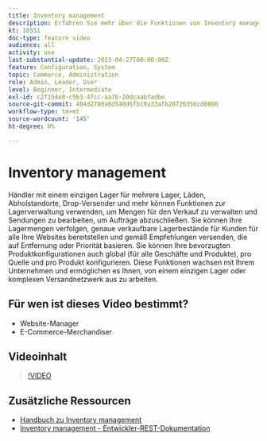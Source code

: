 ```yaml
---
title: Inventory management
description: Erfahren Sie mehr über die Funktionen von Inventory management und wie Sie diese verwenden können, um von einem einzigen Warehouse oder einem komplexen Versandnetzwerk aus zu arbeiten.
kt: 10551
doc-type: feature video
audience: all
activity: use
last-substantial-update: 2023-04-27T00:00:00Z
feature: Configuration, System
topic: Commerce, Administration
role: Admin, Leader, User
level: Beginner, Intermediate
exl-id: c2f154e0-c5b3-4fcc-aa7b-20dcaabfadbe
source-git-commit: 404d2708a6d540d6fb19a33afb20726356cd8000
workflow-type: tm+mt
source-wordcount: '145'
ht-degree: 0%

---
```


# Inventory management

Händler mit einem einzigen Lager für mehrere Lager, Läden, Abholstandorte, Drop-Versender und mehr können Funktionen zur Lagerverwaltung verwenden, um Mengen für den Verkauf zu verwalten und Sendungen zu bearbeiten, um Aufträge abzuschließen. Sie können Ihre Lagermengen verfolgen, genaue verkaufbare Lagerbestände für Kunden für alle Ihre Websites bereitstellen und gemäß Empfehlungen versenden, die auf Entfernung oder Priorität basieren. Sie können Ihre bevorzugten Produktkonfigurationen auch global (für alle Geschäfte und Produkte), pro Quelle und pro Produkt konfigurieren. Diese Funktionen wachsen mit Ihrem Unternehmen und ermöglichen es Ihnen, von einem einzigen Lager oder komplexen Versandnetzwerk aus zu arbeiten.

## Für wen ist dieses Video bestimmt?

- Website-Manager
- E-Commerce-Merchandiser

## Videoinhalt

>[!VIDEO](https://video.tv.adobe.com/v/343748?quality=12&learn=on)

## Zusätzliche Ressourcen

- [Handbuch zu Inventory management](https://experienceleague.adobe.com/docs/commerce-admin/inventory/introduction.html?lang=de)
- [Inventory management - Entwickler-REST-Dokumentation](https://developer.adobe.com/commerce/webapi/rest/inventory/)
